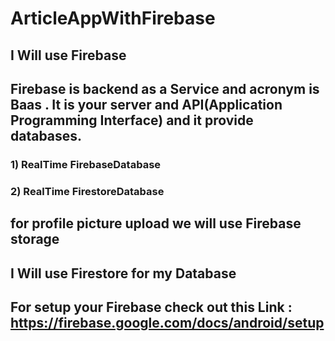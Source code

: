 # ArticleAppWithFirebase

## I Will use Firebase 

## Firebase is backend as a Service and acronym is Baas . It is your server and API(Application Programming Interface) and it provide databases.

### 1) RealTime FirebaseDatabase 
### 2) RealTime FirestoreDatabase

## for profile picture upload we will use Firebase storage

## I Will use Firestore for my Database 

## For setup your Firebase check out this Link : https://firebase.google.com/docs/android/setup

